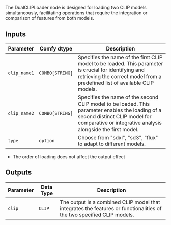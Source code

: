 The DualCLIPLoader node is designed for loading two CLIP models simultaneously, facilitating operations that require the integration or comparison of features from both models.

## Inputs

| Parameter    | Comfy dtype     | Description                                                                                                                                                                                     |
| ------------ | --------------- | ----------------------------------------------------------------------------------------------------------------------------------------------------------------------------------------------- |
| `clip_name1` | `COMBO[STRING]` | Specifies the name of the first CLIP model to be loaded. This parameter is crucial for identifying and retrieving the correct model from a predefined list of available CLIP models.            |
| `clip_name2` | `COMBO[STRING]` | Specifies the name of the second CLIP model to be loaded. This parameter enables the loading of a second distinct CLIP model for comparative or integrative analysis alongside the first model. |
| `type`       | `option`        | Choose from "sdxl", "sd3", "flux" to adapt to different models.                                                                                                                                 |

* The order of loading does not affect the output effect

## Outputs

| Parameter | Data Type | Description                                                                                                           |
| --------- | ----------- | --------------------------------------------------------------------------------------------------------------------- |
| `clip`    | `CLIP`      | The output is a combined CLIP model that integrates the features or functionalities of the two specified CLIP models. |
